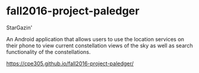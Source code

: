 # fall2016-project-paledger
StarGazin'

An Android application that allows users to use the location services on their phone to view current constellation views of the sky as well as search functionality of the constellations. 

https://cpe305.github.io/fall2016-project-paledger/
